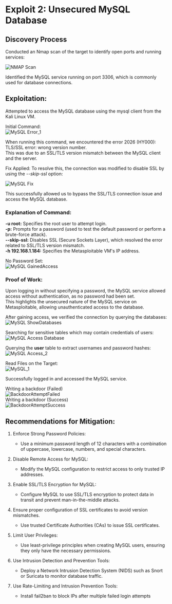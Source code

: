 # Exploit 2: Unsecured MySQL Database                                                                                 

## Discovery Process                                                                                 
Conducted an Nmap scan of the target to identify open ports and running services:

![NMAP Scan](https://github.com/user-attachments/assets/e5d33e05-78da-48f0-a3e3-a1c308f17f50)

Identified the MySQL service running on port 3306, which is commonly used for database connections.

## Exploitation:                                                                                 
Attempted to access the MySQL database using the mysql client from the Kali Linux VM.

Initial Command:                                                                                 
![MySQL Error_1](https://github.com/user-attachments/assets/52bf360b-d789-4edf-8ba4-d3a9a89dc807)

When running this command, we encountered the error 2026 (HY000): TLS/SSL error: wrong version number.                                           
This was due to an SSL/TLS version mismatch between the MySQL client and the server.

Fix Applied: To resolve this, the connection was modified to disable SSL by using the *--skip-ssl* option:

![MySQL Fix](https://github.com/user-attachments/assets/0ede96c3-1cfe-41f6-85e4-77c3c86b96f3)

This successfully allowed us to bypass the SSL/TLS connection issue and access the MySQL database.

### Explanation of Command:                                                                                 

__-u root:__ Specifies the root user to attempt login.                                                                           
__-p:__ Prompts for a password (used to test the default password or perform a brute-force attack).                                                                          
__--skip-ssl:__ Disables SSL (Secure Sockets Layer), which resolved the error related to SSL/TLS version mismatch.                                                                                 
__-h 192.168.1.184:__ Specifies the Metasploitable VM's IP address.                                                                                 

No Password Set:                                                                                 
![MySQL GainedAccess](https://github.com/user-attachments/assets/4ca770eb-4f75-48d5-aade-e57952a8ecc8)                                                                              

### Proof of Work:
Upon logging in without specifying a password, the MySQL service allowed access without authentication, as no password had been set.                                                                                 
This highlights the unsecured nature of the MySQL service on Metasploitable, allowing unauthenticated access to the database.   

After gaining access, we verified the connection by querying the databases:                                
![MySQL ShowDatabases](https://github.com/user-attachments/assets/39378eaf-e8d1-40b7-a8c8-47aa3e2baa6f)

Searching for sensitive tables which may contain credentials of users:                                
![MySQL Access Database](https://github.com/user-attachments/assets/8a98e1a9-73d1-4153-aee1-693f52aa2f17)

Querying the **user** table to extract usernames and password hashes:                                
![MySQL Access_2](https://github.com/user-attachments/assets/07b73488-69c4-4aaf-aa3f-d1ca680cee0e)

Read Files on the Target:                                                                                                
![MySQL_1](https://github.com/user-attachments/assets/8a37ea5a-fdb8-45ab-acac-7457733c4b13)

Successfully logged in and accessed the MySQL service.                                                                           

Writing a backdoor (Failed)                                                                           
![BackdoorAttemptFailed](https://github.com/user-attachments/assets/b2b2d9d9-6d2d-4ab7-83d2-dd748931ddbc)                                                                           
Writing a backdoor (Success)                                                                           
![BackdoorAttemptSuccess](https://github.com/user-attachments/assets/2bb7efe1-0b53-4f47-a74b-12bcdce9689c)                                                                           
                                                                        

## Recommendations for Mitigation:                                                                           

1. Enforce Strong Password Policies:                                                                           
    - Use a minimum password length of 12 characters with a combination of uppercase, lowercase, numbers, and special characters.

2. Disable Remote Access for MySQL:                                                                           
    - Modify the MySQL configuration to restrict access to only trusted IP addresses.

3. Enable SSL/TLS Encryption for MySQL:                                                                           
    - Configure MySQL to use SSL/TLS encryption to protect data in transit and prevent man-in-the-middle attacks.

4. Ensure proper configuration of SSL certificates to avoid version mismatches.                                                                           
    - Use trusted Certificate Authorities (CAs) to issue SSL certificates.
      
5. Limit User Privileges:                                                                           
    - Use least-privilege principles when creating MySQL users, ensuring they only have the necessary permissions.
   
7. Use Intrusion Detection and Prevention Tools:                                                                           
    - Deploy a Network Intrusion Detection System (NIDS) such as Snort or Suricata to monitor database traffic.

8. Use Rate-Limiting and Intrusion Prevention Tools:                                                                                                                                       
    - Install fail2ban to block IPs after multiple failed login attempts
